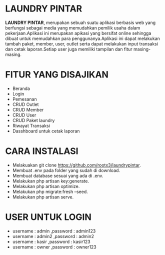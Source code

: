 
# LAUNDRY PINTAR
**LAUNDRY PINTAR**, merupakan sebuah suatu aplikasi berbasis web yang berfungsi sebagai media yang memudahkan pemilik usaha dalam pekerjaan.Aplikasi ini merupakan apikasi yang bersifat online sehingga dibuat untuk memudahkan para penggunanya.Aplikasi ini dapat melakukan tambah paket, member, user, outlet serta dapat melakukan input transaksi dan cetak laporan.Setiap user juga memiliki tampilan dan fitur masing-masing.
# FITUR YANG DISAJIKAN
- Beranda
- Login
- Pemesanan
- CRUD Outlet
- CRUD Member
- CRUD User
- CRUD Paket laundry
- Riwayat Transaksi
- Dasshboard untuk  cetak laporan
# CARA INSTALASI
- Melakuakan git clone https://github.com/rootx3/laundrypintar.
- Membuat .env pada folder yang sudah di download.
- Membuat database sesuai yang ada di .env.
- Melakukan php artisan key:generate.
- Melakukan php artisan optimize.
- Melakukan php migrate:fresh –seed.
- Melakukan php artisan serve.
# USER UNTUK LOGIN
- username : admin ,password : admin123
- username : admin2 ,password : admin2
- username : kasir ,password : kasir123
- username : owner ,password : owner123